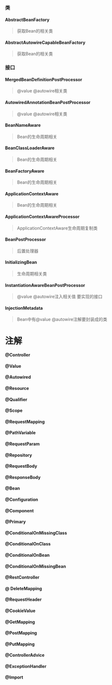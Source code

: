 ### 类



#### AbstractBeanFactory  

> 获取Bean的相关类

#### AbstractAutowireCapableBeanFactory

> 获取Bean的相关类

### 接口





#### MergedBeanDefinitionPostProcessor

> @value  @autowire相关类

#### AutowiredAnnotationBeanPostProcessor

> @value  @autowire相关类

#### BeanNameAware

> Bean的生命周期相关

#### BeanClassLoaderAware

> Bean的生命周期相关

#### BeanFactoryAware

> Bean的生命周期相关

#### ApplicationContextAware

> Bean的生命周期相关

#### ApplicationContextAwareProcessor

> ApplicationContextAware生命周期复制类

#### BeanPostProcessor

> 后置处理器

#### InitializingBean

> 生命周期相关类

#### InstantiationAwareBeanPostProcessor

> @value  @autowire注入相关值 要实现的接口

#### InjectionMetadata

> Bean中有@value  @autowire注解要封装成的类





# 注解

#### @Controller

#### @Value

#### @Autowired

#### @Resource

#### @Qualifier

#### @Scope

#### @RequestMapping

#### @PathVariable

#### @RequestParam

#### @Repository

#### @RequestBody

#### @ResponseBody

#### @Bean

#### @Configuration

#### @Component

#### @Primary

#### @ConditionalOnMissingClass

#### @ConditionalOnClass

#### @ConditionalOnBean

#### @ConditionalOnMissingBean

#### @RestController

#### @ DeleteMapping

#### @RequestHeader

#### @CookieValue

#### @GetMapping

#### @PostMapping

####  @PutMapping

#### @ControllerAdvice

#### @ExceptionHandler

#### @Import


